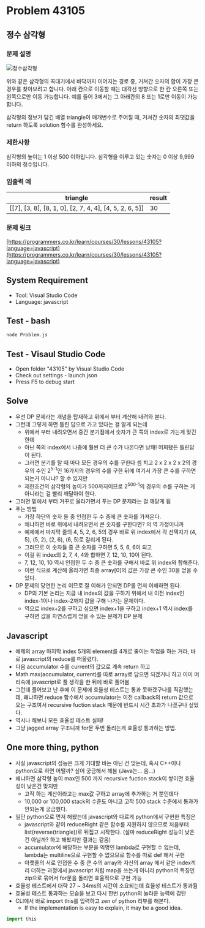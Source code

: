# Problem 43105

## 정수 삼각형

### 문제 설명

![정수삼각형](https://grepp-programmers.s3.amazonaws.com/files/production/97ec02cc39/296a0863-a418-431d-9e8c-e57f7a9722ac.png)

위와 같은 삼각형의 꼭대기에서 바닥까지 이어지는 경로 중, 거쳐간 숫자의 합이 가장 큰 경우를 찾아보려고 합니다. 아래 칸으로 이동할 때는 대각선 방향으로 한 칸 오른쪽 또는 왼쪽으로만 이동 가능합니다. 예를 들어 3에서는 그 아래칸의 8 또는 1로만 이동이 가능합니다.

삼각형의 정보가 담긴 배열 triangle이 매개변수로 주어질 때, 거쳐간 숫자의 최댓값을 return 하도록 solution 함수를 완성하세요.

### 제한사항

삼각형의 높이는 1 이상 500 이하입니다.
삼각형을 이루고 있는 숫자는 0 이상 9,999 이하의 정수입니다.

### 입출력 예

|triangle|result|
|--------|------|
|[[7], [3, 8], [8, 1, 0], [2, 7, 4, 4], [4, 5, 2, 6, 5]]|30|

### 문제 링크

[https://programmers.co.kr/learn/courses/30/lessons/43105?language=javascript](https://programmers.co.kr/learn/courses/30/lessons/43105?language=javascript)

## System Requirement

- Tool: Visual Studio Code
- Language: javascript

## Test - bash

```bash
node Problem.js
```

## Test - Visaul Studio Code

- Open folder "43105" by Visual Studio Code
- Check out settings - launch.json
- Press F5 to debug start

## Solve

- 우선 DP 문제라는 개념을 탑재하고 위에서 부터 계산해 내려와 본다.
- 그런데 그렇게 하면 틀린 답으로 가고 있다는 걸 알게 되는데
  - 위에서 부터 내려오면서 중간 분기점에서 숫자가 큰 쪽의 index로 가는게 맞긴 한데
  - 아닌 쪽의 index에서 나중에 훨씬 더 큰 수가 나온다면 낭패! 어찌됐든 틀린답이 된다.
  - 그러면 분기를 탈 때 마다 모든 경우의 수를 구한다 셈 치고 2 x 2 x 2 x 2의 경우의 수인 2<sup>5-1</sup>인 16가지의 경우의 수를 구한 뒤에 여기서 가장 큰 수를 구하면 되는거 아니냐? 할 수 있지만
  - 제한조건의 삼각형의 높이가 500까지이므로 2<sup>500-1</sup>의 경우의 수를 구하는 게 아니라는 걸 빨리 깨달아야 한다.
- 그러면 밑에서 부터 거꾸로 올라가면서 푸는 DP 문제라는 걸 깨닫게 됨
- 푸는 방법
  - 가장 하단의 숫자 들 중 인접한 두 수 중에 큰 숫자를 가져온다.
  - 왜냐하면 바로 위에서 내려오면서 큰 숫자를 구한다면? 의 역 가정이니까
  - 예제에서 마지막 줄의 4, 5, 2, 6, 5의 경우 바로 위 index에서 각 선택지가 (4, 5), (5, 2), (2, 6), (6, 5)로 갈리게 된다.
  - 그러므로 이 숫자들 중 큰 숫자를 구하면 5, 5, 6, 6이 되고
  - 이걸 위 index의 2, 7, 4, 4와 합하면 7, 12, 10, 10이 된다.
  - 7, 12, 10, 10 역시 인접한 두 수 중 큰 숫자를 구해서 바로 위 index와 합해준다.
  - 이런 식으로 계산해 올라가면 최종 array[0]의 값은 가장 큰 수인 30을 얻을 수 있다.
- DP 문제의 당연한 논리 이므로 잘 이해가 안되면 DP를 먼저 이해하면 된다.
  - DP의 기본 논리는 지금 내 index의 값을 구하기 위해서 내 이전 index인 index-1이나 index-2까지 값을 구해 나가는 문제이다.
  - 역으로 index+2를 구하고 싶으면 index+1을 구하고 index+1 역시 index를 구하면 값을 자연스럽게 얻을 수 있는 문제가 DP 문제

## Javascript

- 예제의 array 마지막 index 5개의 element를 4개로 줄이는 작업을 하는 거라, 바로 javascript의 reduce를 떠올렸다.
- 다음 accumulator 수를 current의 값으로 계속 return 하고
- Math.max(accumulator, current)를 따로 array로 담으면 되겠거니 하고 이미 머리속에 javascript로 풀 생각을 한 뒤에 바로 풀어봄
- 그런데 풀어보고 난 후에 이 문제에 효율성 테스트는 통과 못하겠구나를 직감했는데, 왜냐하면 reduce 함수에서 accumulator는 이전 callback의 return 값으로 오는 구조여서 recursive fuction stack 때문에 반드시 시간 초과가 나겠구나 싶었다.
- 역시나 해보니 모든 효율성 테스트 실패!
- 그냥 jagged array 구조니까 for문 두번 돌리는게 효율성 통과하는 방법.

## One more thing, python

- 사실 javascript의 성능은 크게 기대할 바는 아닌 건 맞는데, 혹시 C++이나 python으로 하면 어떨까? 싶어 궁금해서 해봄 (Java는... 음...)
- 왜냐하면 삼각형 높이 max인 500 까지 recursive fuction stack이 쌓이면 효율성이 낮은건 맞지만
  - 고작 하는 계산이라고는 max값 구하고 array에 추가하는 거 뿐인데다
  - 10,000 or 100,000 stack의 수준도 아니고 고작 500 stack 수준에서 통과가 안되는게 궁금했다.
- 일단 python으로 먼저 해봤는데 javascript와 다르게 python에서 구현한 특징은
  - javascript와 같이 reduceRight 같은 함수를 지원하지 않으므로 처음부터 list(reverse(triangle))로 뒤집고 시작한다. (설마 reduceRight 성능이 낮은 건 아닐까? 하고 해봤지만 결과는 같음)
  - accumulator에 해당하는 부분을 익명인 lambda로 구현할 수 없는데, lambda는 multiline으로 구현할 수 없으므로 함수를 따로 def 해서 구현
  - 아랫줄의 서로 인접한 수 중 큰 수의 array와 자신의 array 에서 같은 index끼리 더하는 과정에서 javascript 처럼 map을 쓰는게 아니라 python의 특징인 zip으로 묶어서 for문을 돌리면 효율적으로 구현 가능
- 효율성 테스트에서 대략 27 ~ 34ms의 시간이 소요되는데 효율성 테스트가 통과됨
- 효율성 테스트 통과하는 모습을 보고 다시 한번 python의 놀라운 능력에 감탄
- CLI에서 바로 import this를 입력하고 zen of python 리뷰를 해본다.
  - If the implementation is easy to explain, it may be a good idea.

``` python
import this
```